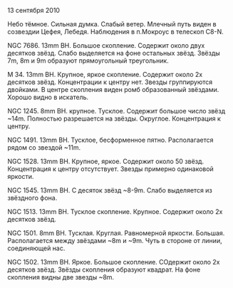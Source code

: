 13 сентября 2010

Небо тёмное. Сильная думка. Слабый ветер. Млечный путь виден в созвездии Цефея, Лебедя. Наблюдения в п.Мокроус в телескоп C8-N.

NGC 7686. 13mm BH. Большое скопление. Содержит около двух десятков звёзд. Слабо выделяется на фоне остальных звёзд. Звёзды 7m, 8m и 9m образуют прямоугольный треугольник.

M 34. 13mm BH. Крупное, яркое скопление. Содержит около 2х десятков звёзд. Концентрации к центру нет. Звезды группируются двойками. В центре скопления виден ромб образованный звёздами. Хорошо видно в искатель.

NGC 1245. 8mm BH. крупное. Тусклое. Содержит большое число звёзд ~14m. Полностью разрешается на звёзды. Округлое. Концентрация к центру.

NGC 1491. 13mm BH. Тусклое, бесформенное пятно. Располагается рядом со звездой ~11m.

NGC 1528. 13mm BH. Крупное, яркое. Содержит около 50 звёзд. Концентрация к центру отсутствует. Звезды примерно одинаковой яркости.

NGC 1545. 13mm BH. С десяток звёзд ~8-9m. Слабо выделяется из звёздного фона.

NGC 1513. 13mm BH. Тусклое скопление. Крупное. Содержит около 2х десятков звёзд.

NGC 1501. 8mm BH. Тусклая. Круглая. Равномерной яркости. Большая. Располагается между звёздами ~8m и ~9m. Чуть в стороне от линии, соединяющей нас.

NGC 1502. 13mm BH. Яркое. Большое скопление. СОдержит около 2х десятков звёзд. Звёзды скопления образуют квадрат. На фоне скопления видны две звезды ~8m.